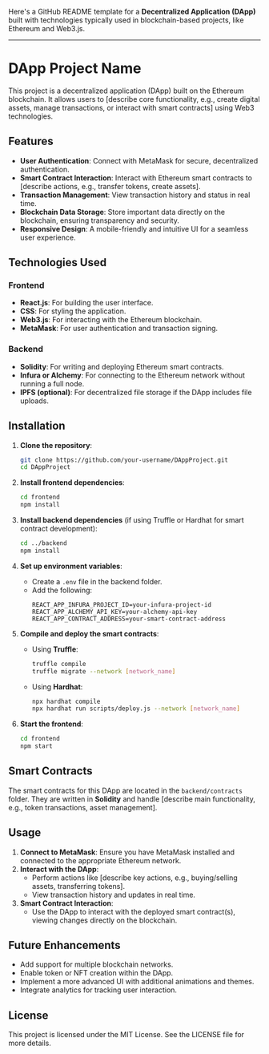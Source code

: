 Here's a GitHub README template for a **Decentralized Application (DApp)** built with technologies typically used in blockchain-based projects, like Ethereum and Web3.js.

---

# DApp Project Name

This project is a decentralized application (DApp) built on the Ethereum blockchain. It allows users to [describe core functionality, e.g., create digital assets, manage transactions, or interact with smart contracts] using Web3 technologies.

## Features

- **User Authentication**: Connect with MetaMask for secure, decentralized authentication.
- **Smart Contract Interaction**: Interact with Ethereum smart contracts to [describe actions, e.g., transfer tokens, create assets].
- **Transaction Management**: View transaction history and status in real time.
- **Blockchain Data Storage**: Store important data directly on the blockchain, ensuring transparency and security.
- **Responsive Design**: A mobile-friendly and intuitive UI for a seamless user experience.

## Technologies Used

### Frontend
- **React.js**: For building the user interface.
- **CSS**: For styling the application.
- **Web3.js**: For interacting with the Ethereum blockchain.
- **MetaMask**: For user authentication and transaction signing.

### Backend
- **Solidity**: For writing and deploying Ethereum smart contracts.
- **Infura or Alchemy**: For connecting to the Ethereum network without running a full node.
- **IPFS (optional)**: For decentralized file storage if the DApp includes file uploads.

## Installation

1. **Clone the repository**:
   ```bash
   git clone https://github.com/your-username/DAppProject.git
   cd DAppProject
   ```

2. **Install frontend dependencies**:
   ```bash
   cd frontend
   npm install
   ```

3. **Install backend dependencies** (if using Truffle or Hardhat for smart contract development):
   ```bash
   cd ../backend
   npm install
   ```

4. **Set up environment variables**:
   - Create a `.env` file in the backend folder.
   - Add the following:
     ```
     REACT_APP_INFURA_PROJECT_ID=your-infura-project-id
     REACT_APP_ALCHEMY_API_KEY=your-alchemy-api-key
     REACT_APP_CONTRACT_ADDRESS=your-smart-contract-address
     ```

5. **Compile and deploy the smart contracts**:
   - Using **Truffle**:
     ```bash
     truffle compile
     truffle migrate --network [network_name]
     ```
   - Using **Hardhat**:
     ```bash
     npx hardhat compile
     npx hardhat run scripts/deploy.js --network [network_name]
     ```

6. **Start the frontend**:
   ```bash
   cd frontend
   npm start
   ```

## Smart Contracts

The smart contracts for this DApp are located in the `backend/contracts` folder. They are written in **Solidity** and handle [describe main functionality, e.g., token transactions, asset management].

## Usage

1. **Connect to MetaMask**: Ensure you have MetaMask installed and connected to the appropriate Ethereum network.
2. **Interact with the DApp**: 
   - Perform actions like [describe key actions, e.g., buying/selling assets, transferring tokens].
   - View transaction history and updates in real time.
3. **Smart Contract Interaction**: 
   - Use the DApp to interact with the deployed smart contract(s), viewing changes directly on the blockchain.

## Future Enhancements

- Add support for multiple blockchain networks.
- Enable token or NFT creation within the DApp.
- Implement a more advanced UI with additional animations and themes.
- Integrate analytics for tracking user interaction.

## License

This project is licensed under the MIT License. See the LICENSE file for more details.

